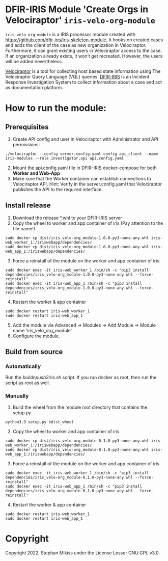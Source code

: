 # DFIR-IRIS Module 'Create Orgs in Velociraptor' `iris-velo-org-module`

`iris-velo-org-module` is a IRIS processor module created with https://github.com/dfir-iris/iris-skeleton-module. It hooks on created cases and adds the client of the case as new organization in Velociraptor. Furthermore, it can grant existing users in Velociraptor access to the case. If an organization already exists, it won't get recreated. However, the users will be added nevertheless.

[Velociraptor](https://github.com/Velocidex/velociraptor) is a tool for collecting host based state information using The Velociraptor Query Language (VQL) queries.
[DFIR-IRIS](https://github.com/dfir-iris/iris-web) is an Incident Response Investigation System to collect information about a case and act as documentation platform.

# How to run the module:
## Prerequisites
1. Create API config and user in Velociraptor with Administrator and API permissions:
```
./velociraptor --config server.config.yaml config api_client --name iris-modules --role investigator,api api.config.yaml
```
2. Mount the api.config.yaml file in DFIR-IRIS 
docker-compose for both **Worker and Web-App**
3. Make sure that the Worker container can establish connections to Velociraptor API. Hint: Verify in the server.config.yaml that Velociraptor publishes the API to the required interface.

## Install release
1. Download the release *.whl to your DFIR-IRIS server
2. Copy the wheel to worker and app container of iris (Pay attention to the file name!)
```
sudo docker cp dist/iris_velo-org_module-1.0.0-py3-none-any.whl iris-web_worker_1:/iriswebapp/dependencies/
sudo docker cp dist/iris_velo-org_module-1.0.0-py3-none-any.whl iris-web_app_1:/iriswebapp/dependencies/
```
3. Force a reinstall of the module on the worker and app container of iris
```
sudo docker exec -it iris-web_worker_1 /bin/sh -c "pip3 install dependencies/iris_velo-org_module-1.0.0-py3-none-any.whl --force-reinstall"
sudo docker exec -it iris-web_app_1 /bin/sh -c "pip3 install dependencies/iris_velo-org_module-1.0.0-py3-none-any.whl --force-reinstall"
```
4. Restart the worker & app container
```
sudo docker restart iris-web_worker_1
sudo docker restart iris-web_app_1
```
5. Add the module via Advanced -> Modules -> Add Module -> Module name 'iris_velo_org_module'
6. Configure the module.

## Build from source
### Automatically
Run the *buildnpush2iris.sh* script. If you run docker as root, then run the script as root as well.

### Manually
1. Build the wheel from the module root directory that contains the setup.py
```
python3.9 setup.py bdist_wheel
```
2. Copy the wheel to worker and app container of iris
```
sudo docker cp dist/iris_velo-org_module-0.1.0-py3-none-any.whl iris-web_worker_1:/iriswebapp/dependencies/
sudo docker cp dist/iris_velo-org_module-0.1.0-py3-none-any.whl iris-web_app_1:/iriswebapp/dependencies/
```
3. Force a reinstall of the module on the worker and app container of iris
```
sudo docker exec -it iris-web_worker_1 /bin/sh -c "pip3 install dependencies/iris_velo-org_module-0.1.0-py3-none-any.whl --force-reinstall"
sudo docker exec -it iris-web_app_1 /bin/sh -c "pip3 install dependencies/iris_velo-org_module-0.1.0-py3-none-any.whl --force-reinstall"
```
4. Restart the worker & app container
```
sudo docker restart iris-web_worker_1
sudo docker restart iris-web_app_1
```


# Copyright

Copyright 2022, Stephan Mikiss under the License Lesser GNU GPL v3.0
